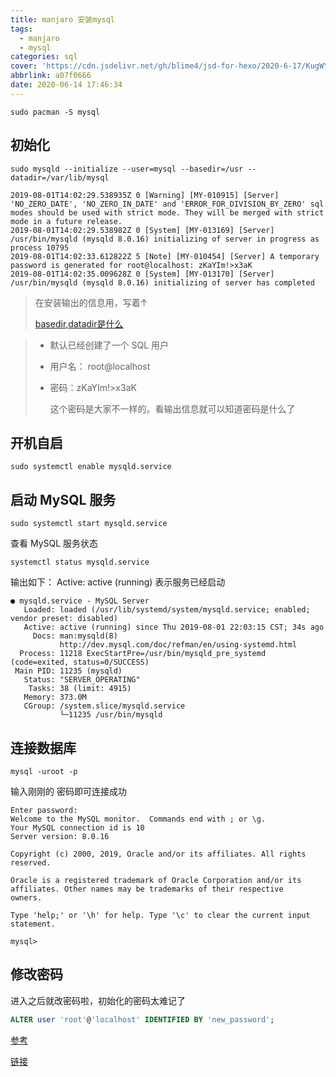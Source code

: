 ```yaml
---
title: manjaro 安装mysql
tags:
  - manjaro
  - mysql
categories: sql
cover: 'https://cdn.jsdelivr.net/gh/blime4/jsd-for-hexo/2020-6-17/KugWYViSEHn5caR.jpg'
abbrlink: a07f0666
date: 2020-06-14 17:46:34
---
```


```
sudo pacman -S mysql

```



## 初始化

```
sudo mysqld --initialize --user=mysql --basedir=/usr --datadir=/var/lib/mysql

2019-08-01T14:02:29.538935Z 0 [Warning] [MY-010915] [Server] 'NO_ZERO_DATE', 'NO_ZERO_IN_DATE' and 'ERROR_FOR_DIVISION_BY_ZERO' sql modes should be used with strict mode. They will be merged with strict mode in a future release.
2019-08-01T14:02:29.538982Z 0 [System] [MY-013169] [Server] /usr/bin/mysqld (mysqld 8.0.16) initializing of server in progress as process 10795
2019-08-01T14:02:33.612822Z 5 [Note] [MY-010454] [Server] A temporary password is generated for root@localhost: zKaYIm!>x3aK
2019-08-01T14:02:35.009628Z 0 [System] [MY-013170] [Server] /usr/bin/mysqld (mysqld 8.0.16) initializing of server has completed

```

> 在安装输出的信息用，写着↑
>
> [basedir,datadir是什么](https://blog.csdn.net/wolfalcon/article/details/80528678)

> - 默认已经创建了一个 SQL 用户
>
> - 用户名： root@localhost
>
> - 密码：zKaYIm!>x3aK
>
>   这个密码是大家不一样的。看输出信息就可以知道密码是什么了





## 开机自启

```
sudo systemctl enable mysqld.service
```



## 启动 MySQL 服务

```
sudo systemctl start mysqld.service	
```

查看 MySQL 服务状态

```
systemctl status mysqld.service
```

输出如下： Active: active (running) 表示服务已经启动

```
● mysqld.service - MySQL Server
   Loaded: loaded (/usr/lib/systemd/system/mysqld.service; enabled; vendor preset: disabled)
   Active: active (running) since Thu 2019-08-01 22:03:15 CST; 34s ago
     Docs: man:mysqld(8)
           http://dev.mysql.com/doc/refman/en/using-systemd.html
  Process: 11218 ExecStartPre=/usr/bin/mysqld_pre_systemd (code=exited, status=0/SUCCESS)
 Main PID: 11235 (mysqld)
   Status: "SERVER_OPERATING"
    Tasks: 38 (limit: 4915)
   Memory: 373.0M
   CGroup: /system.slice/mysqld.service
           └─11235 /usr/bin/mysqld

```



## 连接数据库

```
mysql -uroot -p
```

输入刚刚的 密码即可连接成功

```
Enter password: 
Welcome to the MySQL monitor.  Commands end with ; or \g.
Your MySQL connection id is 10
Server version: 8.0.16

Copyright (c) 2000, 2019, Oracle and/or its affiliates. All rights reserved.

Oracle is a registered trademark of Oracle Corporation and/or its
affiliates. Other names may be trademarks of their respective
owners.

Type 'help;' or '\h' for help. Type '\c' to clear the current input statement.

mysql> 
```



## 修改密码

进入之后就改密码啦，初始化的密码太难记了

```sql
ALTER user 'root'@'localhost' IDENTIFIED BY 'new_password';
```







[ 参考](https://blog.csdn.net/qq_40829735/article/details/81166669)

[链接](https://blog.csdn.net/Bruce_Chou/article/details/85081721)


